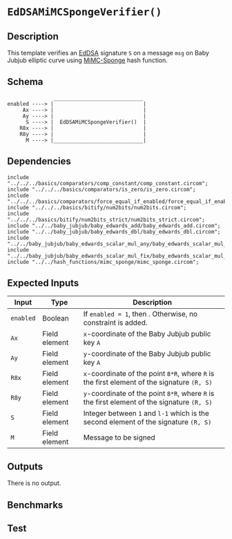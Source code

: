 # `EdDSAMiMCSpongeVerifier()`

## Description

This template verifies an [EdDSA](../) signature `S` on a message `msg` on Baby Jubjub elliptic curve using [MiMC-Sponge](../../hash_functions/mimc_sponge) hash function.

## Schema

```
               _____________________________     
enabled ----> |                             |
     Ax ----> |                             |
     Ay ----> |                             |
      S ----> |  EdDSAMiMCSpongeVerifier()  |
    R8x ----> |                             |
    R8y ----> |                             |
      M ----> |_____________________________|
```

## Dependencies

```
include "../../../basics/comparators/comp_constant/comp_constant.circom";
include "../../../basics/comparators/is_zero/is_zero.circom";
include "../../../basics/comparators/force_equal_if_enabled/force_equal_if_enabled.circom";
include "../../../basics/bitify/num2bits/num2bits.circom";
include "../../../basics/bitify/num2bits_strict/num2bits_strict.circom";
include "../../baby_jubjub/baby_edwards_add/baby_edwards_add.circom";
include "../../baby_jubjub/baby_edwards_dbl/baby_edwards_dbl.circom";
include "../../baby_jubjub/baby_edwards_scalar_mul_any/baby_edwards_scalar_mul_any.circom";
include "../../baby_jubjub/baby_edwards_scalar_mul_fix/baby_edwards_scalar_mul_fix.circom";
include "../../hash_functions/mimc_sponge/mimc_sponge.circom";
```

## Expected Inputs

| Input         | Type            | Description      |
| ------------- | -------------   | -------------    | 
| `enabled`     | Boolean         | If `enabled = 1`, then . Otherwise, no constraint is added.    |
| `Ax`          | Field element   | `x`-coordinate of the Baby Jubjub public key `A`  |
| `Ay`          | Field element   | `y`-coordinate of the Baby Jubjub public key `A`  |
| `R8x`         | Field element   | `x`-coordinate of the point `8*R`, where `R` is the first element of the signature `(R, S)` |
| `R8y`         | Field element   | `y`-coordinate of the point `8*R`, where `R` is the first element of the signature `(R, S)` |
| `S`           | Field element   | Integer between `1` and `l-1` which is the second element of the signature `(R, S)`    |
| `M`           | Field element   |  Message to be signed  |

## Outputs

There is no output.

## Benchmarks 

## Test